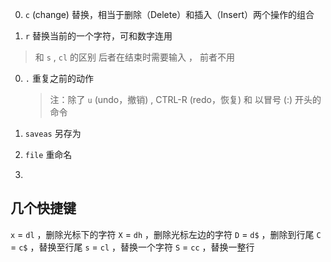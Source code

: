 ﻿0. `c` (change)
替换，相当于删除（Delete）和插入（Insert）两个操作的组合


0. `r`
替换当前的一个字符，可和数字连用
> 和 `s` , `cl` 的区别
后者在结束时需要输入 <ESC>，
前者不用

0. `.`
重复之前的动作
 
	> 注：除了 `u` (undo，撤销) , CTRL-R (redo，恢复) 和 以冒号 (:) 开头的命令


0. `saveas`
另存为

0. `file`
重命名

0. 

几个快捷键
----
`x` = `dl` ，删除光标下的字符
`X` = `dh` ，删除光标左边的字符
`D` = `d$` ，删除到行尾
`C` = `c$` ，替换至行尾
`s` = `cl` ，替换一个字符
`S` = `cc` ，替换一整行
